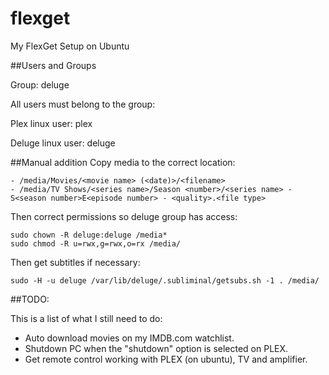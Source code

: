 # flexget
My FlexGet Setup on Ubuntu

##Users and Groups

Group: deluge

All users must belong to the group:

Plex linux user: plex

Deluge linux user: deluge

##Manual addition
Copy media to the correct location:
```
- /media/Movies/<movie name> (<date)>/<filename>
- /media/TV Shows/<series name>/Season <number>/<series name> - S<season number>E<episode number> - <quality>.<file type>
```

Then correct permissions so deluge group has access:

```
sudo chown -R deluge:deluge /media*
sudo chmod -R u=rwx,g=rwx,o=rx /media/
```

Then get subtitles if necessary:
```
sudo -H -u deluge /var/lib/deluge/.subliminal/getsubs.sh -1 . /media/
```

##TODO:

This is a list of what I still need to do:

- Auto download movies on my IMDB.com watchlist.
- Shutdown PC when the "shutdown" option is selected on PLEX.
- Get remote control working with PLEX (on ubuntu), TV and amplifier.
